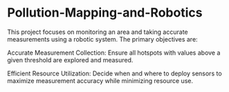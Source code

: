 # Pollution-Mapping-and-Robotics

This project focuses on monitoring an area and taking accurate measurements using a robotic system. The primary objectives are:

Accurate Measurement Collection: Ensure all hotspots with values above a given threshold are explored and measured. 

Efficient Resource Utilization: Decide when and where to deploy sensors to maximize measurement accuracy while minimizing resource use.
